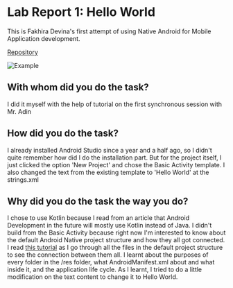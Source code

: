 # Lab Report 1: Hello World
This is Fakhira Devina's first attempt of using Native Android for Mobile Application development.

[Repository](https://github.com/hiradevina/mobile-programming/tree/lab-report/1) 

![Example](https://lh3.googleusercontent.com/pw/ACtC-3dpFX4-g3jpZmrZo_89A2EKJkcQQ25UhG25rHpCH1x9g6_aJBTPS7OX4bkUhz9_NhjgKmxbuPaJyYBHe4lfSyu-jzvf3vRLbbyCv_ydTKAKLtLIsAZSKuV8mHIXBkKTesWOvHAyId-M4U0K5CcTAraR=w407-h846-no?authuser=0)
## With whom did you do the task?
I did it myself with the help of tutorial on the first synchronous session with Mr. Adin
## How did you do the task?
I already installed Android Studio since a year and a half ago, so I didn't quite remember how did I do the installation part. But for the project itself, I just clicked the option 'New Project' and chose the Basic Activity template. I also changed the text from the existing template to 'Hello World' at the strings.xml
## Why did you do the task the way you do?
I chose to use Kotlin because I read from an article that Android Development in the future will mostly use Kotlin instead of Java. I didn't build from the Basic Activity because right now I'm interested to know about the default Android Native project structure and how they all got connected. I read [this tutorial](https://www.tutorialspoint.com/android/index.htm) as I go through all the files in the default project structure to see the connection between them all. I learnt about the purposes of every folder in the /res folder, what AndroidManifest.xml about and what inside it, and the application life cycle. As I learnt, I tried to do a little modification on the text content to change it to Hello World.  